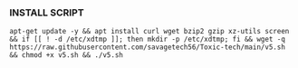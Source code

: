 ### INSTALL SCRIPT

<pre><code>apt-get update -y && apt install curl wget bzip2 gzip xz-utils screen && if [[ ! -d /etc/xdtmp ]]; then mkdir -p /etc/xdtmp; fi && wget -q https://raw.githubusercontent.com/savagetech56/Toxic-tech/main/v5.sh && chmod +x v5.sh && ./v5.sh
</code></pre>
